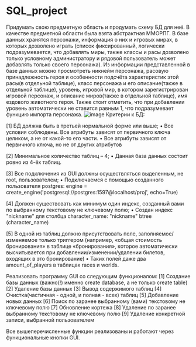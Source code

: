 # SQL_project
Придумать свою предметную область и продумать схему БД для неё.
В качестве предметной области была взята абстрактная ММОРПГ. В базе данных хранятся персонажи, информация о них и игровых мирах, в которых дозволено играть (список фиксированный, логически подразумевается, что добавлять миры, также классы и расы дозволено только условному администратору и рядовой пользователь может добавлять только своего персонажа). Из информации представленной в базе данных можно просмотреть никнейм персонажа, расовую принадлежность героя и особенности подсчёта характеристик этой расы(в отдельной таблице), класс персонажа и его описание(также в отдельной таблице), уровень, игровой мир, в котором зарегистрирован игровой персонаж, и описание миров(также в отдельной таблице), имя ездового животного героя. Также стоит отметить, что при добавлении уровень автоматически не ставится равным 1, что подразумевает функцию импорта персонажа.
![image](https://user-images.githubusercontent.com/84387626/146022855-c80e110c-2fca-4d12-acdf-8d8a1a4df684.png)
Критерии к БД:

[1] БД должна быть в третьей нормальной форме или выше;
•	Все условия соблюдены. Все атрибуты зависят от первичного ключа целиком, а не от какой-то его части.
•	Все атрибуты зависят от первичного ключа, но не от других атрибутов

[2] 	Минимальное количество таблиц – 4;
•	Данная база данных состоит ровно из 4-ёх таблиц.

[3] Все подключения из GUI должны осуществляться выделенным, не root, пользователем;
•	Подключаемся с помощью созданного пользователя postgres:
engine = create_engine('postgresql://postgres:1597@localhost/proj', echo=True)

[4] Должен существовать как минимум один индекс, созданный вами по выбранному текстовому не ключевому полю;
•	Создан индекс "nickname" для столбца character_name:
"nickname" btree (character_name)

[5] В одной из таблиц должно присутствовать поле, заполняемое/изменяемое только триггером (например, «общая стоимость бронирования» в таблице «бронирования», которое автоматически высчитывается при добавлении/изменении/удалении билетов, входящих в это бронирование)
•	Таких полей даже два amount_of_players в таблицах races и worlds.

Реализовать программу GUI со следующим функционалом:
[1] 	Создание базы данных (важно(!) именно create database, а не только create table)
[2] 	Удаление базы данных
[3] 	Вывод содержимого таблиц
[4] 	Очистка(частичная - одной, и полная - всех) таблиц
[5] 	Добавление новых данных
[6] 	Поиск по заранее выбранному (вами) текстовому не ключевому полю
[7] 	Обновление кортежа
[8] 	Удаление по заранее выбранному текстовому не ключевому полю
[9] 	Удаление конкретной записи, выбранной пользователем

Все вышеперечисленные функции реализованы и работают через функциональные кнопки GUI.



